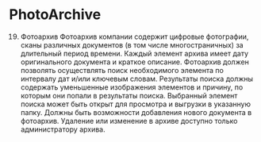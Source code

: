 # PhotoArchive

19.	Фотоархив
Фотоархив компании содержит цифровые фотографии, 
сканы различных документов (в том числе многостраничных) 
за длительный период времени. Каждый элемент архива имеет 
дату оригинального документа и краткое описание. Фотоархив 
должен позволять осуществлять поиск необходимого элемента по 
интервалу дат и/или ключевым словам. Результаты поиска 
должны содержать уменьшенные изображения элементов и причину, 
по которым они попали в результаты поиска. Выбранный элемент поиска 
может быть открыт для просмотра и выгрузки в указанную папку. Должны 
быть возможности добавления нового документа в фотоархив. Удаление или
 изменение в архиве доступно только администратору архива.
